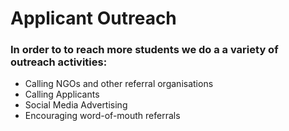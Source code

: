 # Applicant Outreach

### In order to to reach more students we do a a variety of outreach activities:

* Calling NGOs and other referral organisations
* Calling Applicants
* Social Media Advertising 
* Encouraging word-of-mouth referrals 

##
